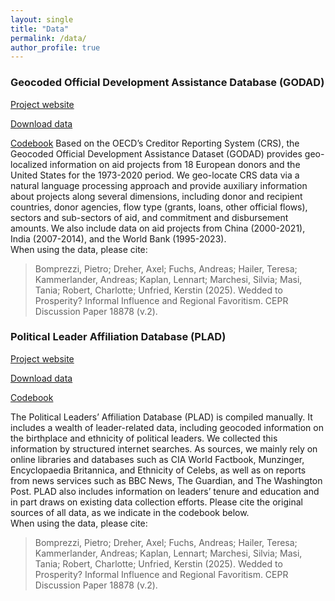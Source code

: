 ```yaml
---
layout: single
title: "Data"
permalink: /data/
author_profile: true
---
```


### Geocoded Official Development Assistance Database (GODAD)
[Project website](https://godad.me/)

[Download data](https://zenodo.org/records/16310140?preview=1&token=eyJhbGciOiJIUzUxMiJ9.eyJpZCI6ImJkOTMzNjkzLTU0MjItNDM3MS05OGU0LTE5MzdhNjhiMGNjMiIsImRhdGEiOnt9LCJyYW5kb20iOiJiZWQ5ZjY5OGIyNDUzYzk2MTljMGIwMTNlNDQzOGM1NSJ9.1DQcHjDQMyiqi2cELBxm67rXJQ77AfqFPXw-daDHf0sxg9hEdLhfhE2imv-yCsSaNQz29Qcbo1PRLGLoNwIcWw)

[Codebook](https://godad.uni-goettingen.de/uploads/GODAD_codebook.pdf)
Based on the OECD’s Creditor Reporting System (CRS), the Geocoded Official Development Assistance Dataset (GODAD) provides geo-localized information on aid projects from 18 European donors and the United States for the 1973-2020 period. We geo-locate CRS data via a natural language processing approach and provide auxiliary information about projects along several dimensions, including donor and recipient countries, donor agencies, flow type (grants, loans, other official flows), sectors and sub-sectors of aid, and commitment and disbursement amounts. We also include data on aid projects from China (2000-2021), India (2007-2014), and the World Bank (1995-2023).<br>
When using the data, please cite: 
> Bomprezzi, Pietro; Dreher, Axel; Fuchs, Andreas; Hailer, Teresa; Kammerlander, Andreas; Kaplan, Lennart; Marchesi, Silvia; Masi, Tania; Robert, Charlotte; Unfried, Kerstin (2025). Wedded to Prosperity? Informal Influence and Regional Favoritism. CEPR Discussion Paper 18878 (v.2).

### Political Leader Affiliation Database (PLAD)
[Project website](https://plad.me/)

[Download data](https://dataverse.harvard.edu/citation?persistentId=doi:10.7910/DVN/YUS575)

[Codebook](https://dataverse.harvard.edu/dataset.xhtml?persistentId=doi:10.7910/DVN/YUS575)

The Political Leaders’ Affiliation Database (PLAD) is compiled manually. It includes a wealth of leader-related data, including geocoded information on the birthplace and ethnicity of political leaders. We collected this information by structured internet searches. As sources, we mainly rely on online libraries and databases such as CIA World Factbook, Munzinger, Encyclopaedia Britannica, and Ethnicity of Celebs, as well as on reports from news services such as BBC News, The Guardian, and The Washington Post. PLAD also includes information on leaders’ tenure and education and in part draws on existing data collection efforts. Please cite the original sources of all data, as we indicate in the codebook below.<br>
When using the data, please cite: 
> Bomprezzi, Pietro; Dreher, Axel; Fuchs, Andreas; Hailer, Teresa; Kammerlander, Andreas; Kaplan, Lennart; Marchesi, Silvia; Masi, Tania; Robert, Charlotte; Unfried, Kerstin (2025). Wedded to Prosperity? Informal Influence and Regional Favoritism. CEPR Discussion Paper 18878 (v.2).



